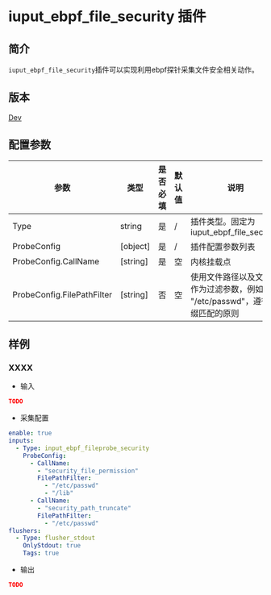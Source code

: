 # iuput_ebpf_file_security 插件

## 简介

`iuput_ebpf_file_security`插件可以实现利用ebpf探针采集文件安全相关动作。

## 版本

[Dev](../stability-level.md)

## 配置参数

|  **参数**  |  **类型**  |  **是否必填**  |  **默认值**  |  **说明**  |
| --- | --- | --- | --- | --- |
|  Type  |  string  |  是  |  /  |  插件类型。固定为iuput\_ebpf\_file\_security  |
|  ProbeConfig  |  \[object\]  |  是  |  /  |  插件配置参数列表  |
|  ProbeConfig.CallName  |  \[string\]  |  是  |  空  |  内核挂载点  |
|  ProbeConfig.FilePathFilter  |  \[string\]  |  否  |  空  |  使用文件路径以及文件名作为过滤参数，例如 "/etc/passwd"，遵循前缀匹配的原则  |

## 样例

### XXXX

* 输入

```json
TODO
```

* 采集配置

```yaml
enable: true
inputs:
  - Type: input_ebpf_fileprobe_security
    ProbeConfig:
      - CallName: 
        - "security_file_permission"
        FilePathFilter: 
          - "/etc/passwd"
          - "/lib"
      - CallName: 
        - "security_path_truncate"
        FilePathFilter: 
          - "/etc/passwd"
flushers:
  - Type: flusher_stdout
    OnlyStdout: true
    Tags: true
```

* 输出

```json
TODO
```
